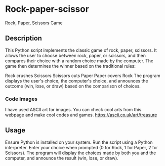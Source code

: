 # Rock-paper-scissor
Rock, Paper, Scissors Game
## Description
This Python script implements the classic game of rock, paper, scissors. It allows the user to choose between rock, paper, or scissors, and then compares their choice with a random choice made by the computer. The game then determines the winner based on the traditional rules:

Rock crushes Scissors
Scissors cuts Paper
Paper covers Rock
The program displays the user's choice, the computer's choice, and announces the outcome (win, lose, or draw) based on the comparison of choices.
### Code Images 
I have used ASCII art for images. You can check cool arts from this webpage and make cool codes and games.
https://ascii.co.uk/art/treasure
## Usage
Ensure Python is installed on your system.
Run the script using a Python interpreter.
Enter your choice when prompted (0 for Rock, 1 for Paper, 2 for Scissors).
The program will display the choices made by both you and the computer, and announce the result (win, lose, or draw).
